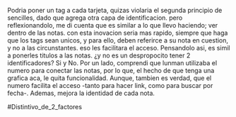Podria poner un tag a cada tarjeta, quizas violaria el segunda principio de sencilles, dado que agrega otra capa de identificacion. pero reflexionandolo, me di cuenta que es similar a lo que llevo haciendo; ver dentro de las notas. 
con esta inovacion seria mas rapido, siempre que haga que los tags sean unicos, y para ello, deben referirce a su nota en cuestion, y no a las circunstantes. eso les facilitara el acceso.
Pensandolo asi, es simil a ponerles titulos a las notas. ¿y no es un despropocito tener 2 identificadores?
Si y No.
Por un lado, comprendi que lunman utilizaba el numero para conectar las notas, por lo que, el hecho de que tenga una grafica aca, le quita funcionalidad. Aunque, tambien es verdad, que el numero facilita el acceso -tanto para hacer link, como para buscar por fecha-. Ademas, mejora la identidad de cada nota.

#Distintivo_de_2_factores